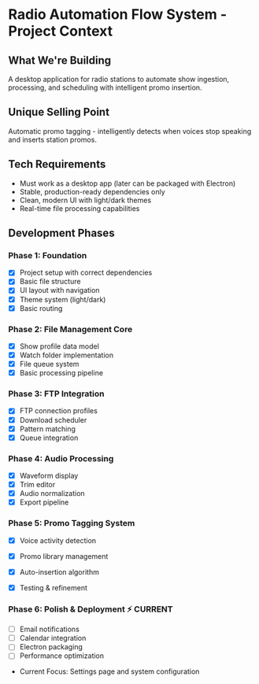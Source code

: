 # Radio Automation Flow System - Project Context

## What We're Building
A desktop application for radio stations to automate show ingestion, processing, and scheduling with intelligent promo insertion.

## Unique Selling Point
Automatic promo tagging - intelligently detects when voices stop speaking and inserts station promos.

## Tech Requirements
- Must work as a desktop app (later can be packaged with Electron)
- Stable, production-ready dependencies only
- Clean, modern UI with light/dark themes
- Real-time file processing capabilities

## Development Phases

### Phase 1: Foundation
- [x] Project setup with correct dependencies
- [x] Basic file structure
- [x] UI layout with navigation
- [x] Theme system (light/dark)
- [x] Basic routing

### Phase 2: File Management Core
- [x] Show profile data model
- [x] Watch folder implementation
- [x] File queue system  
- [x] Basic processing pipeline

### Phase 3: FTP Integration 
- [x] FTP connection profiles
- [x] Download scheduler
- [x] Pattern matching
- [x] Queue integration

### Phase 4: Audio Processing 
- [x] Waveform display
- [x] Trim editor
- [x] Audio normalization
- [x] Export pipeline

### Phase 5: Promo Tagging System 
- [x] Voice activity detection
- [x] Promo library management
- [x] Auto-insertion algorithm
- [x] Testing & refinement


### Phase 6: Polish & Deployment ⚡ CURRENT
- [ ] Email notifications
- [ ] Calendar integration
- [ ] Electron packaging
- [ ] Performance optimization

- Current Focus: Settings page and system configuration